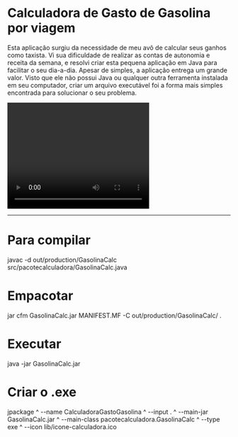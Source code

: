 # Calculadora de Gasto de Gasolina por viagem

Esta aplicação surgiu da necessidade de meu avô de calcular seus ganhos como taxista. Vi sua dificuldade de realizar as contas de autonomia e receita da semana, e resolvi criar esta pequena aplicação em Java para facilitar o seu dia-a-dia. Apesar de simples, a aplicação entrega um grande valor. Visto que ele não possui Java ou qualquer outra ferramenta instalada em seu computador, criar um arquivo executável foi a forma mais simples encontrada para solucionar o seu problema.

<video width="320" height="240" controls>
  <source src="lib/video-demo.mp4" type="video/mp4">
</video>

---
# Para compilar

javac -d out/production/GasolinaCalc src/pacotecalculadora/GasolinaCalc.java

# Empacotar

jar cfm GasolinaCalc.jar MANIFEST.MF -C out/production/GasolinaCalc/ .

# Executar

java -jar GasolinaCalc.jar

# Criar o .exe

  jpackage ^
  --name CalculadoraGastoGasolina ^
  --input . ^
  --main-jar GasolinaCalc.jar ^
  --main-class pacotecalculadora.GasolinaCalc ^
  --type exe ^
  --icon lib/icone-calculadora.ico

